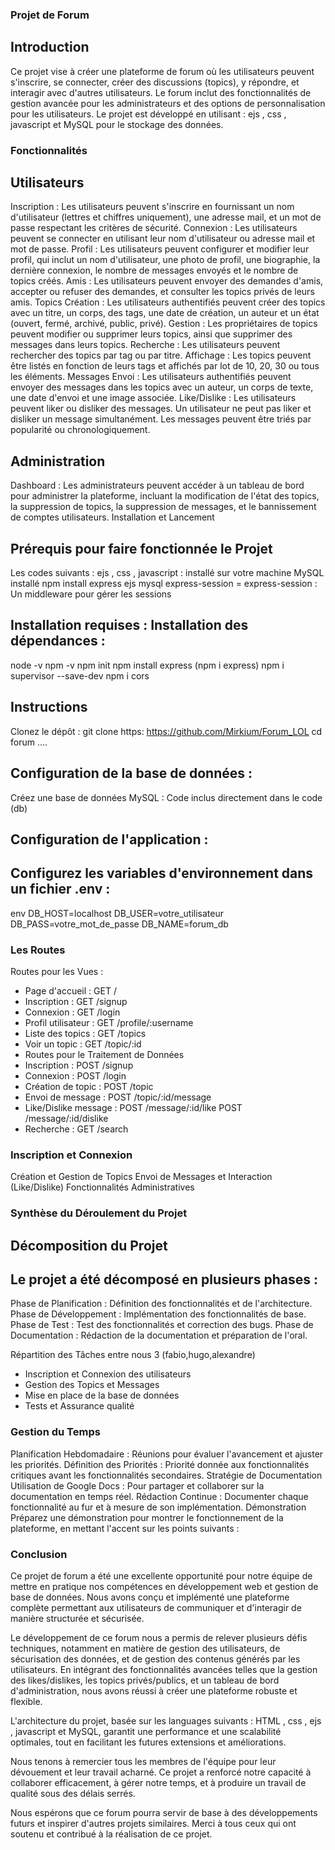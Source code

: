 ### Projet de Forum
## Introduction
Ce projet vise à créer une plateforme de forum où les utilisateurs peuvent s'inscrire, se connecter, créer des discussions (topics), y répondre, et interagir avec d'autres utilisateurs. Le forum inclut des fonctionnalités de gestion avancée pour les administrateurs et des options de personnalisation pour les utilisateurs. Le projet est développé en utilisant : ejs , css , javascript et MySQL pour le stockage des données.

### Fonctionnalités
## Utilisateurs
Inscription : Les utilisateurs peuvent s'inscrire en fournissant un nom d'utilisateur (lettres et chiffres uniquement), une adresse mail, et un mot de passe respectant les critères de sécurité.
Connexion : Les utilisateurs peuvent se connecter en utilisant leur nom d'utilisateur ou adresse mail et mot de passe.
Profil : Les utilisateurs peuvent configurer et modifier leur profil, qui inclut un nom d'utilisateur, une photo de profil, une biographie, la dernière connexion, le nombre de messages envoyés et le nombre de topics créés.
Amis : Les utilisateurs peuvent envoyer des demandes d'amis, accepter ou refuser des demandes, et consulter les topics privés de leurs amis.
Topics
Création : Les utilisateurs authentifiés peuvent créer des topics avec un titre, un corps, des tags, une date de création, un auteur et un état (ouvert, fermé, archivé, public, privé).
Gestion : Les propriétaires de topics peuvent modifier ou supprimer leurs topics, ainsi que supprimer des messages dans leurs topics.
Recherche : Les utilisateurs peuvent rechercher des topics par tag ou par titre.
Affichage : Les topics peuvent être listés en fonction de leurs tags et affichés par lot de 10, 20, 30 ou tous les éléments.
Messages
Envoi : Les utilisateurs authentifiés peuvent envoyer des messages dans les topics avec un auteur, un corps de texte, une date d'envoi et une image associée.
Like/Dislike : Les utilisateurs peuvent liker ou disliker des messages. Un utilisateur ne peut pas liker et disliker un message simultanément. Les messages peuvent être triés par popularité ou chronologiquement.

## Administration
Dashboard : Les administrateurs peuvent accéder à un tableau de bord pour administrer la plateforme, incluant la modification de l'état des topics, la suppression de topics, la suppression de messages, et le bannissement de comptes utilisateurs.
Installation et Lancement

## Prérequis pour faire fonctionnée le Projet 
Les codes suivants : ejs , css , javascript : installé sur votre machine
MySQL installé 
npm install express ejs mysql express-session = express-session : Un middleware pour gérer les sessions

## Installation requises :  Installation des dépendances :
node -v
npm -v
npm init
npm install express
(npm i express)
npm i supervisor --save-dev
npm i cors

## Instructions
Clonez le dépôt :
git clone https: https://github.com/Mirkium/Forum_LOL
cd forum ....

## Configuration de la base de données :
Créez une base de données MySQL :
Code inclus directement dans le code (db)

## Configuration de l'application :

## Configurez les variables d'environnement dans un fichier .env :
env
DB_HOST=localhost
DB_USER=votre_utilisateur
DB_PASS=votre_mot_de_passe
DB_NAME=forum_db

### Les Routes
Routes pour les Vues :
- Page d'accueil : GET /
- Inscription : GET /signup
- Connexion : GET /login
- Profil utilisateur : GET /profile/:username
- Liste des topics : GET /topics
- Voir un topic : GET /topic/:id
- Routes pour le Traitement de Données
- Inscription : POST /signup
- Connexion : POST /login
- Création de topic : POST /topic
- Envoi de message : POST /topic/:id/message
- Like/Dislike message : POST /message/:id/like POST /message/:id/dislike
- Recherche : GET /search

### Inscription et Connexion
Création et Gestion de Topics
Envoi de Messages et Interaction (Like/Dislike)
Fonctionnalités Administratives

### Synthèse du Déroulement du Projet
## Décomposition du Projet
## Le projet a été décomposé en plusieurs phases :

Phase de Planification : Définition des fonctionnalités et de l'architecture.
Phase de Développement : Implémentation des fonctionnalités de base.
Phase de Test : Test des fonctionnalités et correction des bugs.
Phase de Documentation : Rédaction de la documentation et préparation de l'oral.

Répartition des Tâches entre nous 3 (fabio,hugo,alexandre)
- Inscription et Connexion des utilisateurs
- Gestion des Topics et Messages
- Mise en place de la base de données
- Tests et Assurance qualité

### Gestion du Temps
Planification Hebdomadaire : Réunions pour évaluer l'avancement et ajuster les priorités.
Définition des Priorités : Priorité donnée aux fonctionnalités critiques avant les fonctionnalités secondaires.
Stratégie de Documentation
Utilisation de Google Docs : Pour partager et collaborer sur la documentation en temps réel.
Rédaction Continue : Documenter chaque fonctionnalité au fur et à mesure de son implémentation.
Démonstration
Préparez une démonstration pour montrer le fonctionnement de la plateforme, en mettant l'accent sur les points suivants :

### Conclusion
Ce projet de forum a été une excellente opportunité pour notre équipe de mettre en pratique nos compétences en développement web et gestion de base de données. Nous avons conçu et implémenté une plateforme complète permettant aux utilisateurs de communiquer et d'interagir de manière structurée et sécurisée.

Le développement de ce forum nous a permis de relever plusieurs défis techniques, notamment en matière de gestion des utilisateurs, de sécurisation des données, et de gestion des contenus générés par les utilisateurs. En intégrant des fonctionnalités avancées telles que la gestion des likes/dislikes, les topics privés/publics, et un tableau de bord d'administration, nous avons réussi à créer une plateforme robuste et flexible.

L'architecture du projet, basée sur les languages suivants : HTML , css , ejs , javascript et MySQL, garantit une performance et une scalabilité optimales, tout en facilitant les futures extensions et améliorations.

Nous tenons à remercier tous les membres de l'équipe pour leur dévouement et leur travail acharné. Ce projet a renforcé notre capacité à collaborer efficacement, à gérer notre temps, et à produire un travail de qualité sous des délais serrés.

Nous espérons que ce forum pourra servir de base à des développements futurs et inspirer d'autres projets similaires. Merci à tous ceux qui ont soutenu et contribué à la réalisation de ce projet.
